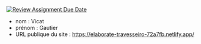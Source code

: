 [![Review Assignment Due Date](https://classroom.github.com/assets/deadline-readme-button-24ddc0f5d75046c5622901739e7c5dd533143b0c8e959d652212380cedb1ea36.svg)](https://classroom.github.com/a/SKyKHAPL)
- nom : Vicat
- prénom : Gautier
- URL publique du site : https://elaborate-travesseiro-72a7fb.netlify.app/
